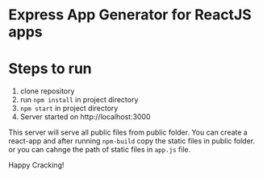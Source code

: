 # Express App Generator for ReactJS apps

# Steps to run
1. clone repository
2. run `npm install` in project directory
3. `npm start` in project directory
4. Server started on http://localhost:3000

This server will serve all public files from public folder. You can create a react-app and after running `npm-build` copy the static files in public folder. or you can cahnge the path of static files in `app.js` file.

Happy Cracking!